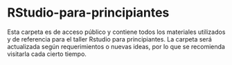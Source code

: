 # RStudio-para-principiantes
Esta carpeta es de acceso público y contiene todos los materiales utilizados y de referencia para el taller Rstudio para principiantes. La carpeta será actualizada según requerimientos o nuevas ideas, por lo que se recomienda visitarla cada cierto tiempo.
